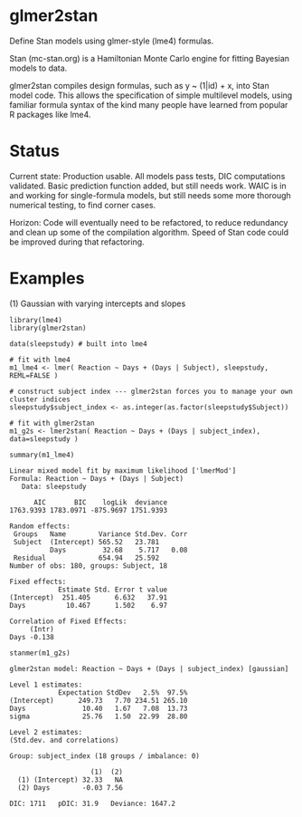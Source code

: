glmer2stan
==========

Define Stan models using glmer-style (lme4) formulas.

Stan (mc-stan.org) is a Hamiltonian Monte Carlo engine for fitting Bayesian models to data.

glmer2stan compiles design formulas, such as y ~ (1|id) + x, into Stan model code. This allows the specification of simple multilevel models, using familiar formula syntax of the kind many people have learned from popular R packages like lme4.

Status
==========

Current state: Production usable. All models pass tests, DIC computations validated. Basic prediction function added, but still needs work. WAIC is in and working for single-formula models, but still needs some more thorough numerical testing, to find corner cases.

Horizon: Code will eventually need to be refactored, to reduce redundancy and clean up some of the compilation algorithm. Speed of Stan code could be improved during that refactoring.

Examples
==========

(1) Gaussian with varying intercepts and slopes

```
library(lme4)
library(glmer2stan)

data(sleepstudy) # built into lme4

# fit with lme4
m1_lme4 <- lmer( Reaction ~ Days + (Days | Subject), sleepstudy, REML=FALSE )

# construct subject index --- glmer2stan forces you to manage your own cluster indices
sleepstudy$subject_index <- as.integer(as.factor(sleepstudy$Subject))

# fit with glmer2stan
m1_g2s <- lmer2stan( Reaction ~ Days + (Days | subject_index), data=sleepstudy )

summary(m1_lme4)

Linear mixed model fit by maximum likelihood ['lmerMod']
Formula: Reaction ~ Days + (Days | Subject) 
   Data: sleepstudy 

      AIC       BIC    logLik  deviance 
1763.9393 1783.0971 -875.9697 1751.9393 

Random effects:
 Groups   Name        Variance Std.Dev. Corr
 Subject  (Intercept) 565.52   23.781       
          Days         32.68    5.717   0.08
 Residual             654.94   25.592       
Number of obs: 180, groups: Subject, 18

Fixed effects:
            Estimate Std. Error t value
(Intercept)  251.405      6.632   37.91
Days          10.467      1.502    6.97

Correlation of Fixed Effects:
     (Intr)
Days -0.138

stanmer(m1_g2s)

glmer2stan model: Reaction ~ Days + (Days | subject_index) [gaussian]

Level 1 estimates:
            Expectation StdDev   2.5%  97.5%
(Intercept)      249.73   7.70 234.51 265.10
Days              10.40   1.67   7.08  13.73
sigma             25.76   1.50  22.99  28.80

Level 2 estimates:
(Std.dev. and correlations)

Group: subject_index (18 groups / imbalance: 0)
                 
                    (1)  (2)
  (1) (Intercept) 32.33   NA
  (2) Days        -0.03 7.56

DIC: 1711   pDIC: 31.9   Deviance: 1647.2
```
